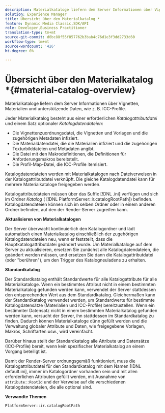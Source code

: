 ```yaml
---
description: Materialkataloge liefern dem Server Informationen über Vignetten, Materialien und unterstützende Daten, wie z. B. ICC-Profile.
solution: Experience Manager
title: Übersicht über den Materialkatalog *
feature: Dynamic Media Classic,SDK/API
role: Developer,Business Practitioner
translation-type: tm+mt
source-git-commit: d0bc88f55f857762b3bab4c76d1e3f3dd2733d60
workflow-type: tm+mt
source-wordcount: '426'
ht-degree: 0%

---
```



# Übersicht über den Materialkatalog *{#material-catalog-overview}

Materialkataloge liefern dem Server Informationen über Vignetten, Materialien und unterstützende Daten, wie z. B. ICC-Profile.

Jeder Materialkatalog besteht aus einer erforderlichen *Katalogattributdatei* und einem Satz optionaler *Katalogdatendateien*:

* Die Vignettenzuordnungsdatei, die Vignetten und Vorlagen und die zugehörigen Metadaten infiziert.
* Die Materialdatendatei, die die Materialien infiziert und die zugehörigen Texturbilddateien und Metadaten angibt.
* Die Datei mit den Makrodefinitionen, die Definitionen für Anforderungsmakros bereitstellt.
* Die Profil-Map-Datei, die ICC-Profile itemisiert.

Katalogdatendateien werden mit Materialkatalogen nach Dateiverweisen in der Katalogattributdatei verknüpft. Die gleiche Katalogdatendatei kann für mehrere Materialkataloge freigegeben werden.

Katalogattributdateien müssen über das Suffix [!DNL .ini] verfügen und sich im Ordner *Katalog* ( [!DNL PlatformServer::ir.catalogRootPath]) befinden. Katalogdatendateien können sich im selben Ordner oder in einem anderen Ordner befinden, auf den der Render-Server zugreifen kann.

**Aktualisieren von Materialkatalogen**

Der Server überwacht kontinuierlich den Katalogordner und lädt automatisch einen Materialkatalog einschließlich der zugehörigen Katalogdatendateien neu, wenn er feststellt, dass die Hauptkatalogattributdatei geändert wurde. Um Materialkataloge auf dem Server zu aktualisieren, ersetzen Sie zunächst alle Katalogdatendateien, die geändert werden müssen, und ersetzen Sie dann die Katalogattributdatei (oder &quot;berühren&quot;), um den Trigger des Katalogneuladens zu erhalten.

**Standardkatalog**

Der Standardkatalog enthält Standardwerte für alle Katalogattribute für alle Materialkataloge. Wenn ein bestimmtes Attribut nicht in einem bestimmten Materialkatalog gefunden werden kann, verwendet der Server stattdessen den entsprechenden Wert aus dem Standardkatalog. Gleichermaßen kann der Standardkatalog verwendet werden, um Standardwerte für bestimmte Katalogdatensätze (Materialien und ICC-Profile) bereitzustellen. Wenn ein bestimmter Datensatz nicht in einem bestimmten Materialkatalog gefunden werden kann, versucht der Server, ihn stattdessen im Standardkatalog zu finden. Dadurch können Materialkataloge dünn gefüllt werden und die Verwaltung globaler Attribute und Daten, wie freigegebene Vorlagen, Makros, Schriftarten usw., wird vereinfacht.

Darüber hinaus stellt der Standardkatalog alle Attribute und Datensätze (ICC-Profile) bereit, wenn kein spezifischer Materialkatalog an einem Vorgang beteiligt ist.

Damit der Render-Server ordnungsgemäß funktioniert, muss die Katalogattributdatei für den Standardkatalog mit dem Namen [!DNL default.ini], immer im Katalogordner vorhanden sein und mit allen erforderlichen Attributen gefüllt werden, mit Ausnahme von `attribute::RootId` und der Verweise auf die verschiedenen Katalogdatendateien, die alle optional sind.

**Verwandte Themen**

`PlatformServer::ir.catalogRootPath`

